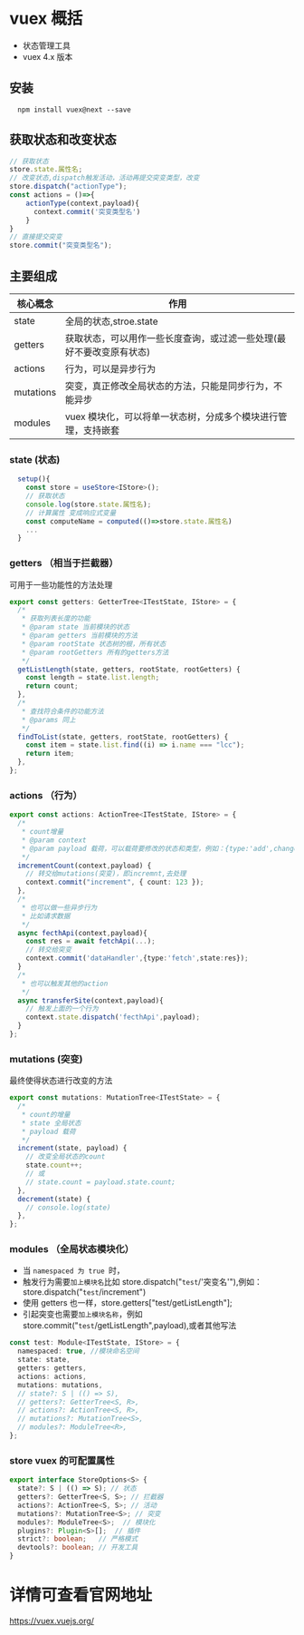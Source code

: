 # vuex 概括

- 状态管理工具
- vuex 4.x 版本

## 安装

```CLI
  npm install vuex@next --save
```

## 获取状态和改变状态

```ts
// 获取状态
store.state.属性名;
// 改变状态,dispatch触发活动，活动再提交突变类型，改变
store.dispatch("actionType");
const actions = ()=>{
    actionType(context,payload){
      context.commit('突变类型名')
    }
}
// 直接提交突变
store.commit("突变类型名");
```

## 主要组成

| 核心概念  | 作用                                                                 |
| --------- | -------------------------------------------------------------------- |
| state     | 全局的状态,stroe.state                                               |
| getters   | 获取状态，可以用作一些长度查询，或过滤一些处理(最好不要改变原有状态) |
| actions   | 行为，可以是异步行为                                                 |
| mutations | 突变，真正修改全局状态的方法，只能是同步行为，不能异步               |
| modules   | vuex 模块化，可以将单一状态树，分成多个模块进行管理，支持嵌套        |

### state (状态)

```ts
  setup(){
    const store = useStore<IStore>();
    // 获取状态
    console.log(store.state.属性名);
    // 计算属性 变成响应式变量
    const computeName = computed(()=>store.state.属性名)
    ...
  }
```

### getters （相当于拦截器）

可用于一些功能性的方法处理

```ts
export const getters: GetterTree<ITestState, IStore> = {
  /*
   * 获取列表长度的功能
   * @param state 当前模块的状态
   * @param getters 当前模块的方法
   * @param rootState 状态树的根，所有状态
   * @param rootGetters 所有的getters方法
   */
  getListLength(state, getters, rootState, rootGetters) {
    const length = state.list.length;
    return count;
  },
  /*
   * 查找符合条件的功能方法
   * @params 同上
   */
  findToList(state, getters, rootState, rootGetters) {
    const item = state.list.find((i) => i.name === "lcc");
    return item;
  },
};
```

### actions （行为）

```ts
export const actions: ActionTree<ITestState, IStore> = {
  /*
   * count增量
   * @param context
   * @param payload 载荷，可以载荷要修改的状态和类型，例如：{type:'add',changeState:{...}}
   */
  imcrementCount(context,payload) {
    // 转交给mutations(突变)，即incremnt,去处理
    context.commit("increment", { count: 123 });
  },
  /*
   * 也可以做一些异步行为
   * 比如请求数据
   */
  async fecthApi(context,payload){
    const res = await fetchApi(...);
    // 转交给突变
    context.commit('dataHandler',{type:'fetch',state:res});
  }
  /*
   * 也可以触发其他的action
   */
  async transferSite(context,payload){
    // 触发上面的一个行为
    context.state.dispatch('fecthApi',payload);
  }
};
```

### mutations (突变)

最终使得状态进行改变的方法

```ts
export const mutations: MutationTree<ITestState> = {
  /*
   * count的增量
   * state 全局状态
   * payload 载荷
   */
  increment(state, payload) {
    // 改变全局状态的count
    state.count++;
    // 或
    // state.count = payload.state.count;
  },
  decrement(state) {
    // console.log(state)
  },
};
```

### modules （全局状态模块化）

- 当 `namespaced 为 true `时，
- 触发行为需要`加上模块名`比如 store.dispatch("`test`/'突变名'"),例如：store.dispatch("`test`/increment")
- 使用 getters 也一样，store.getters["test/getListLength"];
- 引起突变也需要`加上模块名称`，例如 store.commit("`test`/getListLength",payload),或者其他写法

```ts
const test: Module<ITestState, IStore> = {
  namespaced: true, //模块命名空间
  state: state,
  getters: getters,
  actions: actions,
  mutations: mutations,
  // state?: S | (() => S),
  // getters?: GetterTree<S, R>,
  // actions?: ActionTree<S, R>,
  // mutations?: MutationTree<S>,
  // modules?: ModuleTree<R>,
};
```

### store vuex 的可配置属性

```ts
export interface StoreOptions<S> {
  state?: S | (() => S); // 状态
  getters?: GetterTree<S, S>; // 拦截器
  actions?: ActionTree<S, S>; // 活动
  mutations?: MutationTree<S>; // 突变
  modules?: ModuleTree<S>;  // 模块化
  plugins?: Plugin<S>[];  // 插件
  strict?: boolean;   // 严格模式
  devtools?: boolean; // 开发工具
}
```

# 详情可查看官网地址

https://vuex.vuejs.org/
